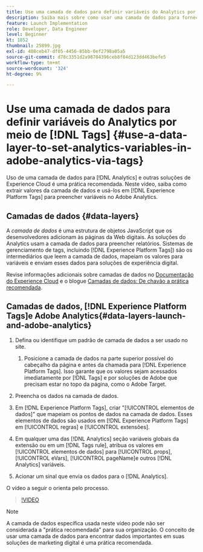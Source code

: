 ```yaml
---
title: Use uma camada de dados para definir variáveis do Analytics por meio de Tags
description: Saiba mais sobre como usar uma camada de dados para fornecer dados do Analytics e outras soluções do Experience Cloud.
feature: Launch Implementation
role: Developer, Data Engineer
level: Beginner
kt: 1852
thumbnail: 25899.jpg
exl-id: 408ceb47-df05-4456-85bb-0ef2798a05a5
source-git-commit: d78c3351d2a98704396ceb8f84d123dd463befe5
workflow-type: tm+mt
source-wordcount: '324'
ht-degree: 9%

---
```


# Use uma camada de dados para definir variáveis do Analytics por meio de [!DNL Tags] {#use-a-data-layer-to-set-analytics-variables-in-adobe-analytics-via-tags}

Uso de uma camada de dados para [!DNL Analytics] e outras soluções de Experience Cloud é uma prática recomendada. Neste vídeo, saiba como extrair valores da camada de dados e usá-los em [!DNL Experience Platform Tags] para preencher variáveis no Adobe Analytics.

## Camadas de dados {#data-layers}

A _camada de dados_ é uma estrutura de objetos JavaScript que os desenvolvedores adicionam às páginas da Web digitais. As soluções do Analytics usam a camada de dados para preencher relatórios. Sistemas de gerenciamento de tags, incluindo [!DNL Experience Platform Tags]) são os intermediários que leem a camada de dados, mapeiam os valores para variáveis e enviam esses dados para soluções de experiência digital.

Revise informações adicionais sobre camadas de dados no [Documentação do Experience Cloud](https://experienceleague.adobe.com/docs/analytics/implementation/prepare/data-layer.html?lang=pt-BR) e o blogue [Camadas de dados: De chavão a prática recomendada](https://blog.adobe.com/en/2014/03/13/data-layers-buzzword-best-practice).

## Camadas de dados, [!DNL Experience Platform Tags]e Adobe Analytics{#data-layers-launch-and-adobe-analytics}

1. Defina ou identifique um padrão de camada de dados a ser usado no site.

   1. Posicione a camada de dados na parte superior possível do cabeçalho da página e antes da chamada para [!DNL Experience Platform Tags]. Isso garante que os valores sejam acessados imediatamente por [!DNL Tags] e por soluções de Adobe que precisam estar no topo da página, como o Adobe Target.

1. Preencha os dados na camada de dados.
1. Em [!DNL Experience Platform Tags], criar &quot;[!UICONTROL elementos de dados]&quot; que mapeiam os pontos de dados na camada de dados. Esses elementos de dados são usados em [!DNL Experience Platform Tags] em [!UICONTROL regras] e [!UICONTROL extensões].
1. Em qualquer uma das [!DNL Analytics] seção variáveis globais da extensão ou em um [!DNL Tags rule], atribua os valores em [!UICONTROL elementos de dados] para [!UICONTROL props], [!UICONTROL eVars], [!UICONTROL pageName]e outros [!DNL Analytics] variáveis.
1. Acionar um sinal que envia os dados para o [!DNL Analytics].

O vídeo a seguir o orienta pelo processo.

>[!VIDEO](https://video.tv.adobe.com/v/25899/?quality=12)

>[!NOTE]
>
>A camada de dados específica usada neste vídeo pode não ser considerada a &quot;prática recomendada&quot; para sua organização. O conceito de usar uma camada de dados para encontrar dados importantes em suas soluções de marketing digital é uma prática recomendada.
